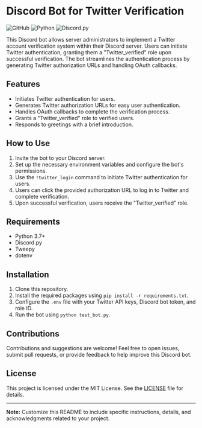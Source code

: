 # Discord Bot for Twitter Verification

![GitHub](https://img.shields.io/github/license/UPavankumar/Twitter_Discord_verification_bot)
![Python](https://img.shields.io/badge/python-3.7%2B-blue)
![Discord.py](https://img.shields.io/badge/discord.py-1.7%2B-blue)

This Discord bot allows server administrators to implement a Twitter account verification system within their Discord server. Users can initiate Twitter authentication, granting them a "Twitter_verified" role upon successful verification. The bot streamlines the authentication process by generating Twitter authorization URLs and handling OAuth callbacks.

## Features

- Initiates Twitter authentication for users.
- Generates Twitter authorization URLs for easy user authentication.
- Handles OAuth callbacks to complete the verification process.
- Grants a "Twitter_verified" role to verified users.
- Responds to greetings with a brief introduction.

## How to Use

1. Invite the bot to your Discord server.
2. Set up the necessary environment variables and configure the bot's permissions.
3. Use the `!twitter_login` command to initiate Twitter authentication for users.
4. Users can click the provided authorization URL to log in to Twitter and complete verification.
5. Upon successful verification, users receive the "Twitter_verified" role.

## Requirements

- Python 3.7+
- Discord.py
- Tweepy
- dotenv

## Installation

1. Clone this repository.
2. Install the required packages using `pip install -r requirements.txt`.
3. Configure the `.env` file with your Twitter API keys, Discord bot token, and role ID.
4. Run the bot using `python test_bot.py`.

## Contributions

Contributions and suggestions are welcome! Feel free to open issues, submit pull requests, or provide feedback to help improve this Discord bot.

## License

This project is licensed under the MIT License. See the [LICENSE](LICENSE) file for details.

---

**Note:** Customize this README to include specific instructions, details, and acknowledgments related to your project.

